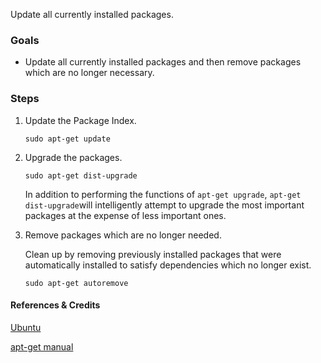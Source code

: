 Update all currently installed packages.


### Goals

- Update all currently installed packages and then remove packages which are no longer necessary.


### Steps


1.  Update the Package Index.

    ```
    sudo apt-get update
    ```


2.  Upgrade the packages.

    ```
    sudo apt-get dist-upgrade
    ```
    In addition to performing the functions of `apt-get upgrade`, `apt-get dist-upgrade`will intelligently attempt to upgrade the most important packages at the expense of less important ones. 
    

3.  Remove packages which are no longer needed.

    Clean up by removing previously installed packages that were automatically installed to satisfy dependencies which no longer exist.
    ```
    sudo apt-get autoremove
    ```


#### References & Credits

[Ubuntu](https://help.ubuntu.com/lts/serverguide/apt-get.html)

[apt-get manual](http://manpages.debian.org/cgi-bin/man.cgi?query=apt-get)

